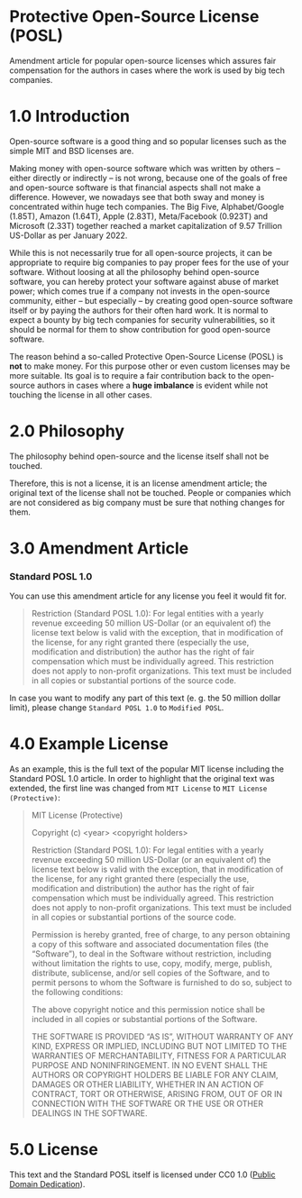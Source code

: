 # Protective Open-Source License (POSL)
Amendment article for popular open-source licenses which assures fair compensation for the authors in cases where the work is used by big tech companies.

# 1.0 Introduction

Open-source software is a good thing and so popular licenses such as the simple MIT and BSD licenses are.

Making money with open-source software which was written by others – either directly or indirectly – is not wrong, because one of the goals of free and open-source software is that financial aspects shall not make a difference. However, we nowadays see that both sway and money is concentrated within huge tech companies. The Big Five, Alphabet/Google (1.85T), Amazon (1.64T), Apple (2.83T), Meta/Facebook (0.923T) and Microsoft (2.33T) together reached a market capitalization of 9.57 Trillion US-Dollar as per January 2022.

While this is not necessarily true for all open-source projects, it can be appropriate to require big companies to pay proper fees for the use of your software. Without loosing at all the philosophy behind open-source software, you can hereby protect your software against abuse of market power; which comes true if a company not invests in the open-source community, either – but especially – by creating good open-source software itself or by paying the authors for their often hard work. It is normal to expect a bounty by big tech companies for security vulnerabilities, so it should be normal for them to show contribution for good open-source software.

The reason behind a so-called Protective Open-Source License (POSL) is **not** to make money. For this purpose other or even custom licenses may be more suitable. Its goal is to require a fair contribution back to the open-source authors in cases where a **huge imbalance** is evident while not touching the license in all other cases.

# 2.0 Philosophy

The philosophy behind open-source and the license itself shall not be touched.

Therefore, this is not a license, it is an license amendment article; the original text of the license shall not be touched. People or companies which are not considered as big company must be sure that nothing changes for them.

# 3.0 Amendment Article
### Standard POSL 1.0

You can use this amendment article for any license you feel it would fit for.

> Restriction (Standard POSL 1.0): For legal entities with a yearly revenue exceeding 50 million US-Dollar (or an equivalent of) the license text below is valid with the exception, that in modification of the license, for any right granted there (especially the use, modification and distribution) the author has the right of fair compensation which must be individually agreed. This restriction does not apply to non-profit organizations. This text must be included in all copies or substantial portions of the source code.

In case you want to modify any part of this text (e. g. the 50 million dollar limit), please change `Standard POSL 1.0` to `Modified POSL`.

# 4.0 Example License

As an example, this is the full text of the popular MIT license including the Standard POSL 1.0 article. In order to highlight that the original text was extended, the first line was changed from `MIT License` to `MIT License (Protective)`:

> MIT License (Protective)
>
> Copyright (c) \<year\> \<copyright holders\>
>
> Restriction (Standard POSL 1.0): For legal entities with a yearly revenue exceeding 50 million US-Dollar (or an equivalent of) the license text below is valid with the exception, that in modification of the license, for any right granted there (especially the use, modification and distribution) the author has the right of fair compensation which must be individually agreed. This restriction does not apply to non-profit organizations. This text must be included in all copies or substantial portions of the source code.
>
> Permission is hereby granted, free of charge, to any person obtaining a copy of this software and associated documentation files (the “Software”), to deal in the Software without restriction, including without limitation the rights to use, copy, modify, merge, publish, distribute, sublicense, and/or sell copies of the Software, and to permit persons to whom the Software is furnished to do so, subject to the following conditions:
>
> The above copyright notice and this permission notice shall be included in all copies or substantial portions of the Software.
>
> THE SOFTWARE IS PROVIDED “AS IS”, WITHOUT WARRANTY OF ANY KIND, EXPRESS OR IMPLIED, INCLUDING BUT NOT LIMITED TO THE WARRANTIES OF MERCHANTABILITY, FITNESS FOR A PARTICULAR PURPOSE AND NONINFRINGEMENT. IN NO EVENT SHALL THE AUTHORS OR COPYRIGHT HOLDERS BE LIABLE FOR ANY CLAIM, DAMAGES OR OTHER LIABILITY, WHETHER IN AN ACTION OF CONTRACT, TORT OR OTHERWISE, ARISING FROM, OUT OF OR IN CONNECTION WITH THE SOFTWARE OR THE USE OR OTHER DEALINGS IN THE SOFTWARE.

# 5.0 License

This text and the Standard POSL itself is licensed under CC0 1.0 ([Public Domain Dedication](https://creativecommons.org/publicdomain/zero/1.0/deed.en)).
